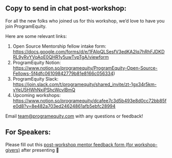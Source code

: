 ## Copy to send in chat post-workshop:

For all the new folks who joined us for this workshop, we’d love to have you join ProgramEquity.

Here are some relevant links:
1. Open Source Mentorship fellow intake form: https://docs.google.com/forms/d/e/1FAIpQLSesfV3edKA2Iq7hRhFJDKDRL9yRvYVoAoE0QHR1y5uwTvpTgA/viewform
2. ProgramEquity Notion: https://www.notion.so/programequity/ProgramEquity-Open-Source-Fellows-5f4dfc06109842779b81e8166c056334)
3. ProgramEquity Slack: https://join.slack.com/t/programequity/shared_invite/zt-1gx34r5km-vYeU5HWhNxiPShcWcvlBmQ
4. Upcoming workshops: https://www.notion.so/programequity/dcafee7c3d5b493e8d0cc72bb85fe0d8?v=8e482a703ed24624861afb5ebfc28994

Email team@programequity.com with any questions or feedback!

## For Speakers:

Please fill out this [post-workshop mentor feedback form (for workshop-givers)](https://docs.google.com/forms/d/e/1FAIpQLSdBFNLjA4xwSgo4R3pynsLtauspGSeUtAS3Q7VxydfAUFFqhg/viewform) after presenting :pray:
